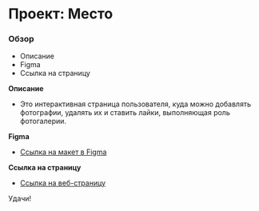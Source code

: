 # Проект: Место

### Обзор
* Описание
* Figma
* Ссылка на страницу

**Описание**

* Это интерактивная страница пользователя, куда можно добавлять фотографии, удалять их и ставить лайки, выполняющая роль фотогалерии.

**Figma**

* [Ссылка на макет в Figma](https://www.figma.com/file/StZjf8HnoeLdiXS7dYrLAh/JavaScript.-Sprint-4)

**Ссылка на страницу**

* [Ссылка на веб-страницу]()

Удачи!